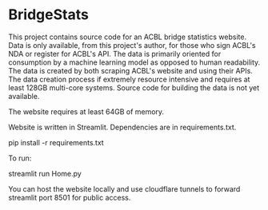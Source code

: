 # BridgeStats

This project contains source code for an ACBL bridge statistics website. Data is only available, from this project's author, for those who sign ACBL's NDA or register for ACBL's API. The data is primarily oriented for consumption by a machine learning model as opposed to human readability. The data is created by both scraping ACBL's website and using their APIs. The data creation process if extremely resource intensive and requires at least 128GB multi-core systems. Source code for building the data is not yet available.

The website requires at least 64GB of memory.

Website is written in Streamlit. Dependencies are in requirements.txt.

pip install -r requirements.txt

To run:

streamlit run Home.py

You can host the website locally and use cloudflare tunnels to forward streamlit port 8501 for public access.
